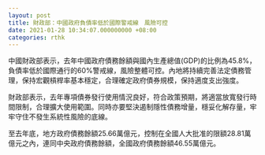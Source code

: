 ```yaml
---
layout: post
title: 財政部：中國政府負債率低於國際警戒線　風險可控
date: 2021-01-28 10:34:07.000000000 +08:00
categories: rthk
---
```


中國財政部表示，去年中國政府債務餘額與國內生產總值(GDP)的比例為45.8%，負債率低於國際通行的60%警戒線，風險整體可控。內地將持續完善法定債務管理，保持宏觀槓桿率基本穩定，合理確定政府債券規模，保持適度支出強度。

財政部表示，去年專項債券發行使用情況良好，符合政策預期，將適當放寬發行時間限制，合理擴大使用範圍。同時亦要堅決遏制隱性債務增量，穩妥化解存量，牢牢守住不發生系統性風險的底線。

至去年底，地方政府債務餘額25.66萬億元，控制在全國人大批准的限額28.81萬億元之內，連同中央政府債務餘額，全國政府債務餘額46.55萬億元。
